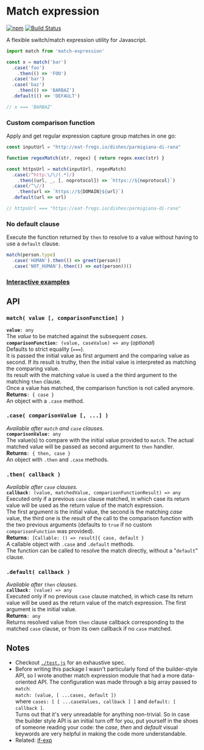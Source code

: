 # Match expression
[![npm](https://img.shields.io/npm/v/match-expression.svg)](https://www.npmjs.com/package/match-expression)
[![Build Status](https://travis-ci.org/lleaff/match-expression.svg?branch=master)](https://travis-ci.org/lleaff/match-expression)

A flexible switch/match expression utility for Javascript.

```javascript
import match from 'match-expression'

const x = match('bar')
  .case('foo')
    .then(() => 'FOO')
  .case('bar')
  .case('baz')
    .then(() => 'BARBAZ')
  .default(() => 'DEFAULT')

// x === 'BARBAZ'
```

### Custom comparison function

Apply and get regular expression capture group matches in one go:

```javascript
const inputUrl = "http://eat-frogs.io/dishes/parmigiana-di-rana"

function regexMatch(str, regex) { return regex.exec(str) }

const httpsUrl = match(inputUrl, regexMatch)
  .case(/^http:\/\/(.*)/)
    .then((url, _, [, noprotocol]) => `https://${noprotocol}`)
  .case(/^\//)
    .then(url => `https://${DOMAIN}${url}`)
  .default(url => url)

// httpsUrl === "https://eat-frogs.io/dishes/parmigiana-di-rana"
```

### No default clause

Execute the function returned by `then` to resolve to a value without having to use a `default` clause.

```javascript
match(person.type)
  .case('HUMAN').then(() => greet(person))
  .case('NOT_HUMAN').then(() => eat(person))()
```

### [Interactive examples](https://npm.runkit.com/match-expression)

## API

### `match( value [, comparisonFunction] )`
**`value`**`: any`  
  The *value* to be matched against the subsequent *case*s.  
**`comparisonFunction`**`: (value, caseValue) => any` (*optional*)  
   Defaults to strict equality (`===`).  
   It is passed the initial value as first argument and the comparing value as second. If its result is truthy, then the initial value is interpreted as matching the comparing value.  
   Its result with the matching value is used a the third argument to the matching `then` clause.  
   Once a value has matched, the comparison function is not called anymore.  
**Returns**`: { case }`  
   An object with a `.case` method.

### `.case( comparisonValue [, ...] )`
_Available after `match` and `case` clauses._  
**`comparisonValue`**`: any`  
  The value(s) to compare with the initial value provided to `match`. The actual matched value will be passed as second argument to `then` handler.  
**Returns**`: { then, case }`  
   An object with `.then` and `.case` methods.  
  
### `.then( callback )`
_Available after `case` clauses._  
**`callback`**`: (value, matchedValue, comparisonFunctionResult) => any`  
  Executed only if a previous `case` clause matched, in which case its return value will be used as the return value of the match expression.  
  The first argument is the initial value, the second is the matching *case* value, the third one is the result of the call to the comparison function with the two previous arguments (defaults to `true` if no custom `comparisonFunction` was provided).  
**Returns**`: [Callable: () => result]{ case, default }`  
  A callable object with `.case` and `.default` methods.  
  The function can be called to resolve the match directly, without a "`default`" clause.
  
### `.default( callback )`
_Available after `then` clauses._  
**`callback`**`: (value) => any`  
  Executed only if no previous `case` clause matched, in which case its return value will be used as the return value of the match expression. 
  The first argument is the initial value.  
**Returns**`: any`  
  Returns resolved value from `then` clause callback corresponding to the matched `case` clause, or from its own callback if no `case` matched.
  
## Notes

* Checkout [`./test.js`](test.js) for an exhaustive spec.
* Before writing this package I wasn't particularly fond of the builder-style API, so I wrote another match expression module that had a more data-oriented API. The configuration was made through a big array passed to `match`:  
  `match: (value, [ ...cases, default ])`  
  where `cases: [ [ ...caseValues, callback ] ]` and `default: [ callback ]`.  
  Turns out that it's very unreadable for anything non-trivial. So in case the builder style API is an initial turn off for you, put yourself in the shoes of someone reading your code: the _case_, _then_ and _default_ visual keywords are very helpful in making the code more understandable.
* Related: [if-exp](https://www.npmjs.com/package/if-exp)
